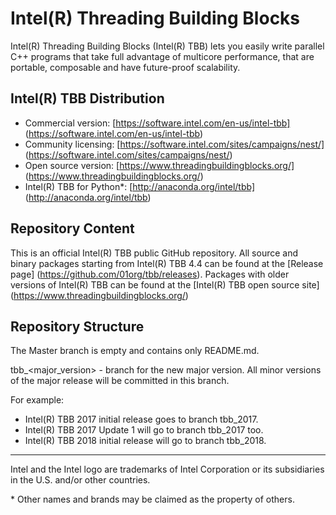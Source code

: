 # Intel(R) Threading Building Blocks

Intel(R) Threading Building Blocks (Intel(R) TBB) lets you easily write parallel C++ programs that take
full advantage of multicore performance, that are portable, composable and have future-proof scalability.

## Intel(R) TBB Distribution
* Commercial version: [https://software.intel.com/en-us/intel-tbb] (https://software.intel.com/en-us/intel-tbb)
* Community licensing: [https://software.intel.com/sites/campaigns/nest/] (https://software.intel.com/sites/campaigns/nest/)
* Open source version: [https://www.threadingbuildingblocks.org/] (https://www.threadingbuildingblocks.org/)
* Intel(R) TBB for Python\*: [http://anaconda.org/intel/tbb] (http://anaconda.org/intel/tbb)

## Repository Content
This is an official Intel(R) TBB public GitHub repository. All source and binary packages starting from Intel(R) TBB 4.4
can be found at the [Release page] (https://github.com/01org/tbb/releases). Packages with older versions of Intel(R) TBB can be found
at the [Intel(R) TBB open source site] (https://www.threadingbuildingblocks.org/)

## Repository Structure
The Master branch is empty and contains only README.md.

tbb_\<major_version\> - branch for the new major version. All minor versions of the major release will be committed in this branch.

For example:
* Intel(R) TBB 2017 initial release goes to branch tbb_2017.
* Intel(R) TBB 2017 Update 1 will go to branch tbb_2017 too.
* Intel(R) TBB 2018 initial release will go to branch tbb_2018.

------------------------------------------------------------------------
Intel and the Intel logo are trademarks of Intel Corporation or its subsidiaries in the U.S. and/or other countries.

\* Other names and brands may be claimed as the property of others.
